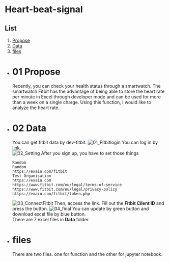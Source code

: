 # Heart-beat-signal

## List
1. [Propose](#01-Propose)
2. [Data](#02-Data)
3. [files](#03-files)


- # 01 Propose
  Recently, you can check your health status through a smartwatch. The smartwatch Fitbit has the advantage of being able to store the heart rate per minute in Excel through developer mode and can be used for more than a week on a single charge. Using this function, I would like to analyze the heart rate.

- # 02 Data
  You can get fitbit data by dev-fitbit.
  ![01_FItbitlogin](https://github.com/Sanghyeoklab/Heart-beat-signal/assets/52817707/b718da54-2029-4c5c-aa77-33728e620287)
  You can log in by <a href = "https://dev.fitbit.com/login">link.</a><br>
  ![02_Setting](https://github.com/Sanghyeoklab/Heart-beat-signal/assets/52817707/fad23680-2091-406f-9733-58f7d823420d)
  After you sign up, you have to set those things
  ```
  Random
  Random
  https://exain.com/fitbit
  Test Organisation
  https://exain.com
  https://www.fitbit.com/eu/legal/terms-of-service
  https://www.fitbit.com/eu/legal/privacy-policy
  https://exain.com/fitbit/token.php
  ```
  ![03_ConnectFitbit](https://github.com/Sanghyeoklab/Heart-beat-signal/assets/52817707/d574b7b1-1215-497b-9181-a6b1540ce388)
  Then, access the <a herf = "https://exain.com/fitbit/index.php">link</a>. Fill out the <b>Fitbit Cilent ID</b> and press the button. 
  ![04_final](https://github.com/Sanghyeoklab/Heart-beat-signal/assets/52817707/94513ca0-815a-4690-9b22-d0aef7866d8e)
  You can update by green button and download excel file by blue button.
  <br>There are 7 excel files in <b>Data</b> folder.
 
- # files
  There are two files. one for function and the other for jupyter notebook.
 